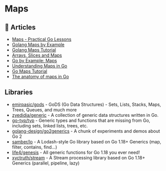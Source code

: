 # Maps

## 📕 Articles
- [Maps - Practical Go Lessons](https://www.practical-go-lessons.com/chap-22-maps)
- [Golang Maps by Example](https://www.callicoder.com/golang-maps/)
- [Golang Maps Tutorial](https://golangbot.com/maps/)
- [Arrays, Slices and Maps](https://www.golang-book.com/books/intro/6)
- [Go by Example: Maps](https://gobyexample.com/maps)
- [Understanding Maps in Go](https://www.digitalocean.com/community/tutorials/understanding-maps-in-go)
- [Go Maps Tutorial](https://tutorialedge.net/golang/go-maps-tutorial/)
- [The anatomy of maps in Go](https://medium.com/rungo/the-anatomy-of-maps-in-go-79b82836838b)

## Libraries
- [emirpasic/gods](https://github.com/emirpasic/gods) - GoDS (Go Data Structures) - Sets, Lists, Stacks, Maps, Trees, Queues, and much more
- [zyedidia/generic](https://github.com/zyedidia/generic) - A collection of generic data structures written in Go.
- [go-typ/typ](https://github.com/go-typ/typ) - Generic types and functions that are missing from Go, including sets, linked lists, trees, etc.
- [golang-design/go2generics](https://github.com/golang-design/go2generics) - A chunk of experiments and demos about Go 2 
- [samber/lo](https://github.com/samber/lo) - A Lodash-style Go library based on Go 1.18+ Generics (map, filter, contains, find...)
- [life4/genesis](https://github.com/life4/genesis) - All generic functions for Go 1.18 you ever need!
- [xyctruth/stream](https://github.com/xyctruth/stream) - A Stream processing library based on Go 1.18+ Generics (parallel, pipeline, lazy)